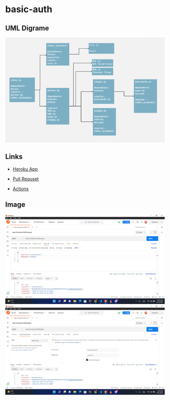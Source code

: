# basic-auth

## UML Digrame

![uml](./dev/Screenshot%20(93).png)

## Links

- [Heroku App](https://anas-basic-api-server.herokuapp.com/food)

- [Pull Requset](https://github.com/abuobaid9/basic-auth/pulls?q=is%3Apr+is%3Aclosed)

- [Actions](https://github.com/abuobaid9/basic-auth/actions)

## Image

![img1](./dev/Screenshot%20(90).png)
![img2](./dev/Screenshot%20(91).png)